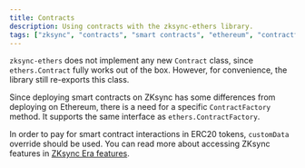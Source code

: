 ```yaml
---
title: Contracts
description: Using contracts with the zksync-ethers library.
tags: ["zksync", "contracts", "smart contracts", "ethereum", "contractfactory", "erc20 tokens"]
---
```


`zksync-ethers` does not implement any new `Contract` class, since `ethers.Contract` fully works out of the box.
However, for convenience, the library still re-exports this class.

Since deploying smart contracts on ZKsync has some differences from deploying on Ethereum, there is a need for
a specific `ContractFactory` method. It supports the same interface as `ethers.ContractFactory`.

In order to pay for smart contract interactions in ERC20 tokens, `customData` override should be used.
You can read more about accessing ZKsync features in [ZKsync Era features](/zksync-network/sdk/js/ethers/guides/features).

